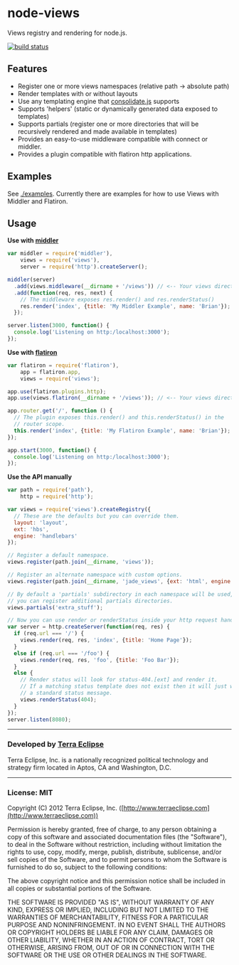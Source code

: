 node-views
==========

Views registry and rendering for node.js.

[![build status](https://secure.travis-ci.org/cpsubrian/node-views.png)](http://travis-ci.org/cpsubrian/node-views)

Features
--------
- Register one or more views namespaces (relative path -> absolute path)
- Render templates with or without layouts
- Use any templating engine that [consolidate.js](https://github.com/visionmedia/consolidate.js) supports
- Supports 'helpers' (static or dynamically generated data exposed to templates)
- Supports partials (register one or more directories that will be recursively rendered and made available in templates)
- Provides an easy-to-use middleware compatible with connect or middler.
- Provides a plugin compatible with flatiron http applications.

Examples
--------
See [./examples](https://github.com/cpsubrian/node-views/tree/master/examples). Currently there are examples for how to use Views with Middler and Flatiron.

Usage
-----
**Use with [middler](http://github.com/carlos8f/node-middler)**
```js
var middler = require('middler'),
    views = require('views'),
    server = require('http').createServer();

middler(server)
  .add(views.middleware(__dirname + '/views')) // <-- Your views directory
  .add(function(req, res, next) {
    // The middleware exposes res.render() and res.renderStatus()
    res.render('index', {title: 'My Middler Example', name: 'Brian'});
  });

server.listen(3000, function() {
  console.log('Listening on http:/localhost:3000');
});
```

**Use with [flatiron](http://flatironjs.org/)**
```js
var flatiron = require('flatiron'),
    app = flatiron.app,
    views = require('views');

app.use(flatiron.plugins.http);
app.use(views.flatiron(__dirname + '/views')); // <-- Your views directory

app.router.get('/', function () {
  // The plugin exposes this.render() and this.renderStatus() in the
  // router scope.
  this.render('index', {title: 'My Flatiron Example', name: 'Brian'});
});

app.start(3000, function() {
  console.log('Listening on http:/localhost:3000');
});
```

**Use the API manually**
```js
var path = require('path'),
    http = require('http');

var views = require('views').createRegistry({
  // These are the defaults but you can override them.
  layout: 'layout',
  ext: 'hbs',
  engine: 'handlebars'
});

// Register a default namespace.
views.register(path.join(__dirname, 'views'));

// Register an alternate namespace with custom options.
views.register(path.join(__dirname, 'jade_views', {ext: 'html', engine: 'jade'}));

// By default a 'partials' subdirectory in each namespace will be used, however,
// you can register additional partials directories.
views.partials('extra_stuff');

// Now you can use render or renderStatus inside your http request handlers.
var server = http.createServer(function(req, res) {
  if (req.url === '/') {
    views.render(req, res, 'index', {title: 'Home Page'});
  }
  else if (req.url === '/foo') {
    views.render(req, res, 'foo', {title: 'Foo Bar'});
  }
  else {
    // Render status will look for status-404.[ext] and render it.
    // If a matching status template does not exist then it will just write
    // a standard status message.
    views.renderStatus(404);
  }
});
server.listen(8080);
```

- - -

### Developed by [Terra Eclipse](http://www.terraeclipse.com)
Terra Eclipse, Inc. is a nationally recognized political technology and
strategy firm located in Aptos, CA and Washington, D.C.

- - -

### License: MIT
Copyright (C) 2012 Terra Eclipse, Inc. ([http://www.terraeclipse.com](http://www.terraeclipse.com))

Permission is hereby granted, free of charge, to any person obtaining a copy
of this software and associated documentation files (the "Software"), to deal
in the Software without restriction, including without limitation the rights
to use, copy, modify, merge, publish, distribute, sublicense, and/or sell
copies of the Software, and to permit persons to whom the Software is furnished
to do so, subject to the following conditions:

The above copyright notice and this permission notice shall be included in
all copies or substantial portions of the Software.

THE SOFTWARE IS PROVIDED "AS IS", WITHOUT WARRANTY OF ANY KIND, EXPRESS OR
IMPLIED, INCLUDING BUT NOT LIMITED TO THE WARRANTIES OF MERCHANTABILITY,
FITNESS FOR A PARTICULAR PURPOSE AND NONINFRINGEMENT. IN NO EVENT SHALL THE
AUTHORS OR COPYRIGHT HOLDERS BE LIABLE FOR ANY CLAIM, DAMAGES OR OTHER
LIABILITY, WHETHER IN AN ACTION OF CONTRACT, TORT OR OTHERWISE, ARISING FROM,
OUT OF OR IN CONNECTION WITH THE SOFTWARE OR THE USE OR OTHER DEALINGS IN THE
SOFTWARE.
